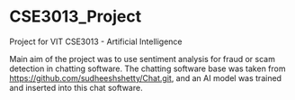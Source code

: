 # CSE3013_Project
Project for VIT CSE3013 - Artificial Intelligence

Main aim of the project was to use sentiment analysis for fraud or scam detection in chatting software.
The chatting software base was taken from https://github.com/sudheeshshetty/Chat.git, and an AI model was trained and inserted into this chat software.